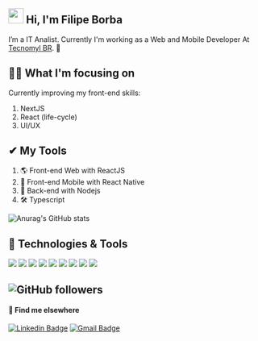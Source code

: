 ## <img src="https://raw.githubusercontent.com/MartinHeinz/MartinHeinz/master/wave.gif" width="30px"> Hi, I'm Filipe Borba 

I’m a IT Analist. Currently I'm working as a Web and Mobile Developer At [Tecnomyl BR](https://www.linkedin.com/company/tecnomyl-brasil). 🚀

## 👨‍💻 What I'm focusing on 
Currently improving my front-end skills:

1. NextJS
2. React (life-cycle)
3. UI/UX

## ✔ My Tools

1. 🌎 Front-end Web with ReactJS 
2. 📲 Front-end Mobile with React Native  
3. 📡 Back-end with Nodejs  
4. 🛠️ Typescript


![Anurag's GitHub stats](https://github-readme-stats.vercel.app/api?username=filipexxborba&show_icons=true&theme=dark)

## 🔧 Technologies & Tools

![](https://img.shields.io/badge/Editor-VS%20Code-%23aa88ff?style=for-the-badge&logo=visual-studio-code)
![](https://img.shields.io/badge/Code-HTML5-%23aa88ff?style=for-the-badge&logo=html5)
![](https://img.shields.io/badge/Code-CSS3-%23aa88ff?style=for-the-badge&logo=css3)
![](https://img.shields.io/badge/Code-JavaScript-%23aa88ff?style=for-the-badge&logo=javascript)
![](https://img.shields.io/badge/Code-ReactJS-%23aa88ff?style=for-the-badge&logo=react)
![](https://img.shields.io/badge/Code-Typescript-%23aa88ff?style=for-the-badge&logo=typescript)
![](https://img.shields.io/badge/Code-Node.JS-%23aa88ff?style=for-the-badge&logo=node.js)
![](https://img.shields.io/badge/Code-Express-%23aa88ff?style=for-the-badge&logo=express)
![](https://img.shields.io/badge/Code-MongoDB-%23aa88ff?style=for-the-badge&logo=mongodb)


## ![GitHub followers](https://img.shields.io/github/followers/filipexxborba?style=social)

#### 💬 Find me elsewhere

[![Linkedin Badge](https://img.shields.io/badge/-Linkedin-blue?style=flat-square&logo=Linkedin&logoColor=white&link=https://www.linkedin.com/in/borba-filipe/)](https://www.linkedin.com/in/borba-filipe/) 
[![Gmail Badge](https://img.shields.io/badge/-borba.filipe00@gmail.com-c14438?style=flat-square&logo=Gmail&logoColor=white&link=mailto:borba.filipe00@gmail.com)](mailto:borba.filipe00@gmail.com)

